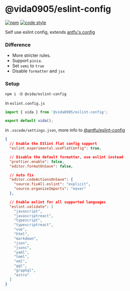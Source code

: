 # @vida0905/eslint-config

 [![npm](https://img.shields.io/npm/v/@vida0905/eslint-config.svg?color=444&label=)](https://npmjs.com/package/@vida0905/eslint-config) [![code style](https://antfu.me/badge-code-style.svg)](https://github.com/antfu/eslint-config)

Self use eslint config, extends [antfu's config](https://github.com/antfu/eslint-config)

### Difference

- More stricter rules.
- Support `pinia`.
- Set `semi` to `true`
- Disable `formatter` and `jsx`

### Setup

```shell
npm i -D @vida/eslint-config
```

in `eslint.config.js`

```js
import { vida } from '@vida0905/eslint-config';

export default vida();
```

in `.vscode/settings.json`, more info to [@antfu/eslint-config](https://github.com/antfu/eslint-config?tab=readme-ov-file#vs-code-support-auto-fix-on-save)

```json
{
  // Enable the ESlint flat config support
  "eslint.experimental.useFlatConfig": true,

  // Disable the default formatter, use eslint instead
  "prettier.enable": false,
  "editor.formatOnSave": false,

  // Auto fix
  "editor.codeActionsOnSave": {
    "source.fixAll.eslint": "explicit",
    "source.organizeImports": "never"
  },

  // Enable eslint for all supported languages
  "eslint.validate": [
    "javascript",
    "javascriptreact",
    "typescript",
    "typescriptreact",
    "vue",
    "html",
    "markdown",
    "json",
    "jsonc",
    "yaml",
    "toml",
    "xml",
    "gql",
    "graphql",
    "astro"
  ]
}
```
